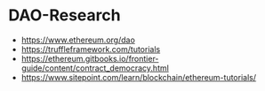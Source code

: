 # DAO-Research

+ https://www.ethereum.org/dao
+ https://truffleframework.com/tutorials
+ https://ethereum.gitbooks.io/frontier-guide/content/contract_democracy.html
+ https://www.sitepoint.com/learn/blockchain/ethereum-tutorials/
